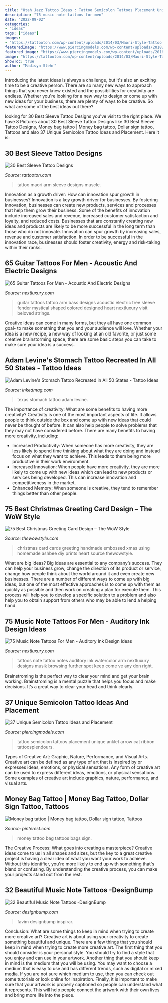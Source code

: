 ```yaml
---
title: "Utah Jazz Tattoo Ideas : Tattoo Semicolon Tattoos Placement Unique Anklet Arrow Cat Ribbon Tattoosplendours"
description: "75 music note tattoos for men"
date: "2022-09-02"
categories:
- "ideas"
tags: ["ideas"]
images:
- "https://tattooton.com/wp-content/uploads/2014/03/Maori-Style-Tattoo.jpg"
featuredImage: "https://www.piercingmodels.com/wp-content/uploads/2018/12/live-semicolon-tattoo.jpg"
featured_image: "https://www.piercingmodels.com/wp-content/uploads/2018/12/live-semicolon-tattoo.jpg"
image: "https://tattooton.com/wp-content/uploads/2014/03/Maori-Style-Tattoo.jpg"
ShowToc: true
author: "Madisyn Stehr"
---
```



Introducing the latest ideas is always a challenge, but it's also an exciting time to be a creative person. There are so many new ways to approach things that you never knew existed and the possibilities for creativity are endless. Whether you're looking for a new way to design or come up with new ideas for your business, there are plenty of ways to be creative. So what are some of the best ideas out there?

	

		
looking for 30 Best Sleeve Tattoo Designs you've visit to the right place. We have 8 Pictures about 30 Best Sleeve Tattoo Designs like 30 Best Sleeve Tattoo Designs, Money bag tattoo | Money bag tattoo, Dollar sign tattoo, Tattoos and also 37 Unique Semicolon Tattoo Ideas and Placement. Here it is:
		
    
## 30 Best Sleeve Tattoo Designs

<img loading=lazy src="https://tattooton.com/wp-content/uploads/2014/03/Maori-Style-Tattoo.jpg" onerror="this.onerror=null;this.src='https://tse1.mm.bing.net/th?id=OIP.QTc7Z5xCHcdcATRAufS1nAHaIb&amp;pid=15.1';" alt="30 Best Sleeve Tattoo Designs">

_Source: tattooton.com_

>tattoo maori arm sleeve designs muscle. 

	

Innovation as a growth driver: How can innovation spur growth in businesses?
Innovation is a key growth driver for businesses. By fostering innovation, businesses can create new products, services and processes that help them grow their business. Some of the benefits of innovation include increased sales and revenue, increased customer satisfaction and loyalty, and reduced costs.
Businesses that are constantly creating new ideas and products are likely to be more successful in the long term than those who do not innovate. Innovation can spur growth by increasing sales, revenue and customer satisfaction. In order to be successful in the innovation race, businesses should foster creativity, energy and risk-taking within their ranks.

    
## 65 Guitar Tattoos For Men - Acoustic And Electric Designs

<img loading=lazy src="http://nextluxury.com/wp-content/uploads/bass-guitar-tattoo-ideas-for-men.jpg" onerror="this.onerror=null;this.src='https://tse2.mm.bing.net/th?id=OIP.i2QehRd2UK4PgtU407L3qQHaHb&amp;pid=15.1';" alt="65 Guitar Tattoos For Men - Acoustic And Electric Designs">

_Source: nextluxury.com_

>guitar tattoos tattoo arm bass designs acoustic electric tree sleeve fender mystical shaped colored designed heart nextluxury visit beloved strings. 

	

Creative ideas can come in many forms, but they all have one common goal- to make something that you and your audience will love. Whether your idea is a new recipe, a new way of looking at an old favorite, or just some creative brainstorming space, there are some basic steps you can take to make sure your idea is a success.

    
## Adam Levine&#039;s Stomach Tattoo Recreated In All 50 States - Tattoo Ideas

<img loading=lazy src="https://www.inkedmag.com/.image/t_share/MTYxODM2MTQ0NDg3NTcyNzgy/texas.png" onerror="this.onerror=null;this.src='https://tse3.mm.bing.net/th?id=OIP.N_BhL6MX4L6v6v9gciY7KAHaHj&amp;pid=15.1';" alt="Adam Levine&#039;s Stomach Tattoo Recreated in All 50 States - Tattoo Ideas">

_Source: inkedmag.com_

>texas stomach tattoo adam levine. 

	

The importance of creativity: What are some benefits to having more creativity?
Creativity is one of the most important aspects of life. It allows people to think outside the box and come up with new ideas that could never be thought of before. It can also help people to solve problems that they may not have considered before. There are many benefits to having more creativity, including: 
- Increased Productivity: When someone has more creativity, they are less likely to spend time thinking about what they are doing and instead focus on what they want to achieve. This leads to them being more productive in their work environment. 
- Increased Innovation: When people have more creativity, they are more likely to come up with new ideas which can lead to new products or services being developed. This can increase innovation and competitiveness in the market. 
- Enhanced Memory: When someone is creative, they tend to remember things better than other people.

    
## 75 Best Christmas Greeting Card Design – The WoW Style

<img loading=lazy src="http://thewowstyle.com/wp-content/uploads/2014/11/446.jpg" onerror="this.onerror=null;this.src='https://tse3.mm.bing.net/th?id=OIP.wotJQ6Jfe22Soxv7d_05VwHaPZ&amp;pid=15.1';" alt="75 Best Christmas Greeting Card Design – The WoW Style">

_Source: thewowstyle.com_

>christmas card cards greeting handmade embossed xmas using homemade ashbee diy prints heart source thewowstyle. 

	

What are big ideas?
Big ideas are essential to any company’s success. They can help your business grow, change the direction of its product or service, change how people think about the world around it and even create new businesses. There are a number of different ways to come up with big ideas, but one of the most effective approaches is to come up with them as quickly as possible and then work on creating a plan for execute them. This process will help you to develop a specific solution to a problem and also help you to obtain support from others who may be able to lend a helping hand.

    
## 75 Music Note Tattoos For Men - Auditory Ink Design Ideas

<img loading=lazy src="http://nextluxury.com/wp-content/uploads/guy-with-watercolor-music-note-tattoo-on-arm.jpg" onerror="this.onerror=null;this.src='https://tse2.mm.bing.net/th?id=OIP.awkw725RthLv69oqegQFZAHaHz&amp;pid=15.1';" alt="75 Music Note Tattoos For Men - Auditory Ink Design Ideas">

_Source: nextluxury.com_

>tattoos note tattoo notes auditory ink watercolor arm nextluxury designs musik browsing further spot keep come ve any don right. 

	

Brainstroming is the perfect way to clear your mind and get your brain working. Brainstroming is a mental puzzle that helps you focus and make decisions. It’s a great way to clear your head and think clearly.

    
## 37 Unique Semicolon Tattoo Ideas And Placement

<img loading=lazy src="https://www.piercingmodels.com/wp-content/uploads/2018/12/live-semicolon-tattoo.jpg" onerror="this.onerror=null;this.src='https://tse1.mm.bing.net/th?id=OIP.KaYKmzxmyuGeZondStfNWwHaNJ&amp;pid=15.1';" alt="37 Unique Semicolon Tattoo Ideas and Placement">

_Source: piercingmodels.com_

>tattoo semicolon tattoos placement unique anklet arrow cat ribbon tattoosplendours. 

	

Types of Creative Art: Graphic, Nature, Performance, and Visual Arts.
Creative art can be defined as any type of art that is inspired by or expresses ideas, emotions, or physical sensations. Any form of creative art can be used to express different ideas, emotions, or physical sensations. Some examples of creative art include graphics, nature, performance, and visual arts.

    
## Money Bag Tattoo | Money Bag Tattoo, Dollar Sign Tattoo, Tattoos

<img loading=lazy src="https://i.pinimg.com/736x/3d/43/29/3d4329fc717d529c7f93ae5917b7d996--money-bag-tattoo-money-bags.jpg" onerror="this.onerror=null;this.src='https://tse2.mm.bing.net/th?id=OIP.-9QQvbfqcuZCR4x0tJKa-AHaHa&amp;pid=15.1';" alt="Money bag tattoo | Money bag tattoo, Dollar sign tattoo, Tattoos">

_Source: pinterest.com_

>money tattoo bag tattoos bags sign. 

	

The Creative Process: What goes into creating a masterpiece?
Creative ideas come to us in all shapes and sizes, but the key to a great creative project is having a clear idea of what you want your work to achieve. Without this identifier, you're more likely to end up with something that's bland or confusing. By understanding the creative process, you can make your projects stand out from the rest.

    
## 32 Beautiful Music Note Tattoos -DesignBump

<img loading=lazy src="https://designbump.com/wp-content/uploads/2015/10/music-note-tattoo-ideas17.jpg" onerror="this.onerror=null;this.src='https://tse1.mm.bing.net/th?id=OIP.xOJPUFrwZWNPd9a4Tvn0LQHaE8&amp;pid=15.1';" alt="32 Beautiful Music Note Tattoos -DesignBump">

_Source: designbump.com_

>favim designbump inspirar. 

	

Conclusion: What are some things to keep in mind when trying to create more creative art?
Creative art is about using your creativity to create something beautiful and unique. There are a few things that you should keep in mind when trying to create more creative art. The first thing that you should consider is your personal style. You should try to find a style that you enjoy and can use in your artwork. Another thing that you should keep in mind is the medium that you will be using. You may want to choose a medium that is easy to use and has different trends, such as digital or mixed media. If you are not sure which medium to use, then you can check out some tutorials or look online for inspiration. Finally, it is important to make sure that your artwork is properly captioned so people can understand what it represents. This will help people connect the artwork with their own lives and bring more life into the piece.

